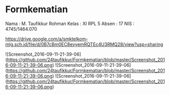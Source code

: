 
# Formkematian

Nama : M. Taufikkur Rohman
Kelas : XI RPL 5
Absen : 17
NIS : 4745/1464.070

https://drive.google.com/a/smktelkom-mlg.sch.id/file/d/0B7cBm0EC8evyemRQTEc4U3RMQ28/view?usp=sharing

![Screenshot_2016-09-11-21-39-06] (https://github.com/24taufikkur/Formkematian/blob/master/Screenshot_2016-09-11-21-39-06.png)
![Screenshot_2016-09-11-21-39-06] (https://github.com/24taufikkur/Formkematian/blob/master/Screenshot_2016-09-11-21-39-06.png)
![Screenshot_2016-09-11-21-39-06] (https://github.com/24taufikkur/Formkematian/blob/master/Screenshot_2016-09-11-21-39-06.png)
